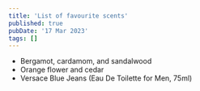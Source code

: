 ```yaml
---
title: 'List of favourite scents'
published: true
pubDate: '17 Mar 2023'
tags: []
---
```


* Bergamot, cardamom, and sandalwood
* Orange flower and cedar
* Versace Blue Jeans (Eau De Toilette for Men, 75ml)